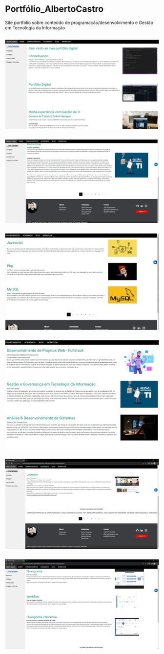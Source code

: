 # Portfólio_AlbertoCastro
Site portfólio sobre conteúdo de programação/desenvolvimento e  Gestão em Tecnologia da Informação
<br> <br>

![index](https://github.com/AllberX/Portf-lio_AlbertoCastro/blob/main/Portf%C3%B3lio_AlbertoCastro-Gest%C3%A3oDeTickets/Prints.js/index.JPG)
<br> <br>

![Sobre_Pg2](https://github.com/AllberX/Portf-lio_AlbertoCastro/blob/main/Portf%C3%B3lio_AlbertoCastro-Gest%C3%A3oDeTickets/Prints.js/Sobre_Pg2.JPG)
<br> <br>

![Conhecimentos_Pg3](https://github.com/AllberX/Portf-lio_AlbertoCastro/blob/main/Portf%C3%B3lio_AlbertoCastro-Gest%C3%A3oDeTickets/Prints.js/Conhecimentos_Pg3.JPG)
<br> <br>

![Academico_Pg4](https://github.com/AllberX/Portf-lio_AlbertoCastro/blob/main/Portf%C3%B3lio_AlbertoCastro-Gest%C3%A3oDeTickets/Prints.js/Academico_Pg4.JPG)
<br> <br>

![Blog_Pg5](https://github.com/AllberX/Portf-lio_AlbertoCastro/blob/main/Portf%C3%B3lio_AlbertoCastro-Gest%C3%A3oDeTickets/Prints.js/Blog_Pg5.JPG)
<br> <br>

![WorkFlow_pg6](https://github.com/AllberX/Portf-lio_AlbertoCastro/blob/main/Portf%C3%B3lio_AlbertoCastro-Gest%C3%A3oDeTickets/Prints.js/WorkFlow_pg6.JPG)
